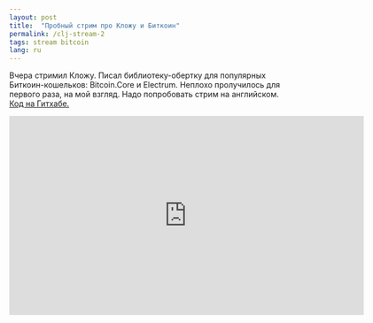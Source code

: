 ```yaml
---
layout: post
title:  "Пробный стрим про Кложу и Биткоин"
permalink: /clj-stream-2
tags: stream bitcoin
lang: ru
---
```


[lib]:https://github.com/igrishaev/clj-bitcoin

Вчера стримил Кложу. Писал библиотеку-обертку для популярных Биткоин-кошельков:
Bitcoin.Core и Electrum. Неплохо пролучилось для первого раза, на мой
взгляд. Надо попробовать стрим на английском. [Код на Гитхабе.][lib]

<iframe width="640" height="360" src="https://www.youtube.com/embed/JtKmeTZNT7w"
frameborder="0" gesture="media" allow="encrypted-media"
allowfullscreen></iframe>
